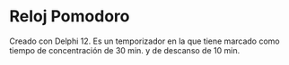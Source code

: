 # Reloj Pomodoro

Creado con Delphi 12. Es un temporizador en la que tiene marcado como tiempo de concentración de 30 min. y de descanso de 10 min.
